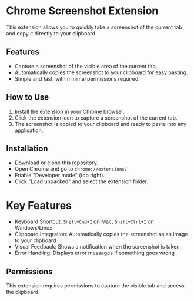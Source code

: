 # Chrome Screenshot Extension

This extension allows you to quickly take a screenshot of the current tab and copy it directly to your clipboard.

## Features
- Capture a screenshot of the visible area of the current tab.
- Automatically copies the screenshot to your clipboard for easy pasting.
- Simple and fast, with minimal permissions required.

## How to Use
1. Install the extension in your Chrome browser.
2. Click the extension icon to capture a screenshot of the current tab.
3. The screenshot is copied to your clipboard and ready to paste into any application.

## Installation
- Download or clone this repository.
- Open Chrome and go to `chrome://extensions/`.
- Enable "Developer mode" (top right).
- Click "Load unpacked" and select the extension folder.

# Key Features

- Keyboard Shortcut: `Shift+Cmd+I` on Mac, `Shift+Ctrl+I` on Windows/Linux
- Clipboard Integration: Automatically copies the screenshot as an image to your clipboard
- Visual Feedback: Shows a notification when the screenshot is taken
- Error Handling: Displays error messages if something goes wrong


## Permissions
This extension requires permissions to capture the visible tab and access the clipboard.
